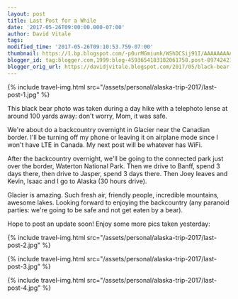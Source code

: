 ```yaml
---
layout: post
title: Last Post for a While
date: '2017-05-26T09:00:00.000-07:00'
author: David Vitale
tags: 
modified_time: '2017-05-26T09:10:53.759-07:00'
thumbnail: https://1.bp.blogspot.com/-p0urMGmiumk/WShDCSij91I/AAAAAAAAAp8/jjEQH4OE624zcxRVo9VqUPSiccgVl6HjQCLcB/s72-c/_20170526_085314_800x562.JPG
blogger_id: tag:blogger.com,1999:blog-4593654183182061758.post-8974242154177444038
blogger_orig_url: https://davidjvitale.blogspot.com/2017/05/black-bear-photo-was-taken-during-day.html
---
```


{% include travel-img.html src="/assets/personal/alaska-trip-2017/last-post-1.jpg" %}

This black bear photo was taken during a day hike with a telephoto lense at around 100 yards away: don't worry, Mom, it was safe.

We're about do a backcountry overnight in Glacier near the Canadian border. I'll be turning off my phone or leaving it on airplane mode since I won't have LTE in Canada. My next post will be whatever has WiFi.

After the backcountry overnight, we'll be going to the connected park just over the border, Waterton National Park. Then we drive to Banff, spend 3 days there, then drive to Jasper, spend 3 days there. Then Joey leaves and Kevin, Isaac and I go to Alaska (30 hours drive).

Glacier is amazing. Such fresh air, friendly people, incredible mountains, awesome lakes. Looking forward to enjoying the backcountry (any paranoid parties: we're going to be safe and not get eaten by a bear).

Hope to post an update soon! Enjoy some more pics taken yesterday:

{% include travel-img.html src="/assets/personal/alaska-trip-2017/last-post-2.jpg" %}

{% include travel-img.html src="/assets/personal/alaska-trip-2017/last-post-3.jpg" %}

{% include travel-img.html src="/assets/personal/alaska-trip-2017/last-post-4.jpg" %}
